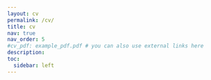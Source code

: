 ```yaml
---
layout: cv
permalink: /cv/
title: cv
nav: true
nav_order: 5
#cv_pdf: example_pdf.pdf # you can also use external links here
description:
toc:
  sidebar: left
---
```

